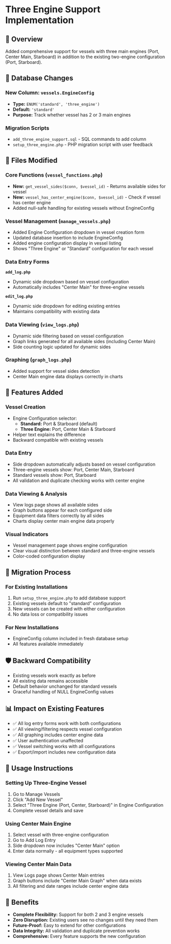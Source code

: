 # Three Engine Support Implementation

## 🚢 Overview
Added comprehensive support for vessels with three main engines (Port, Center Main, Starboard) in addition to the existing two-engine configuration (Port, Starboard).

## 🔧 Database Changes

### New Column: `vessels.EngineConfig`
- **Type:** `ENUM('standard', 'three_engine')`
- **Default:** `'standard'`
- **Purpose:** Track whether vessel has 2 or 3 main engines

### Migration Scripts
- `add_three_engine_support.sql` - SQL commands to add column
- `setup_three_engine.php` - PHP migration script with user feedback

## 📝 Files Modified

### Core Functions (`vessel_functions.php`)
- **New:** `get_vessel_sides($conn, $vessel_id)` - Returns available sides for vessel
- **New:** `vessel_has_center_engine($conn, $vessel_id)` - Check if vessel has center engine
- Added null-safe handling for existing vessels without EngineConfig

### Vessel Management (`manage_vessels.php`)
- Added Engine Configuration dropdown in vessel creation form
- Updated database insertion to include EngineConfig
- Added engine configuration display in vessel listing
- Shows "Three Engine" or "Standard" configuration for each vessel

### Data Entry Forms
**`add_log.php`**
- Dynamic side dropdown based on vessel configuration
- Automatically includes "Center Main" for three-engine vessels

**`edit_log.php`**
- Dynamic side dropdown for editing existing entries
- Maintains compatibility with existing data

### Data Viewing (`view_logs.php`)
- Dynamic side filtering based on vessel configuration
- Graph links generated for all available sides (including Center Main)
- Side counting logic updated for dynamic sides

### Graphing (`graph_logs.php`)
- Added support for vessel sides detection
- Center Main engine data displays correctly in charts

## 🎯 Features Added

### Vessel Creation
- Engine Configuration selector:
  - **Standard:** Port & Starboard (default)
  - **Three Engine:** Port, Center Main & Starboard
- Helper text explains the difference
- Backward compatible with existing vessels

### Data Entry
- Side dropdown automatically adjusts based on vessel configuration
- Three-engine vessels show: Port, Center Main, Starboard
- Standard vessels show: Port, Starboard
- All validation and duplicate checking works with center engine

### Data Viewing & Analysis
- View logs page shows all available sides
- Graph buttons appear for each configured side
- Equipment data filters correctly by all sides
- Charts display center main engine data properly

### Visual Indicators
- Vessel management page shows engine configuration
- Clear visual distinction between standard and three-engine vessels
- Color-coded configuration display

## 🔄 Migration Process

### For Existing Installations
1. Run `setup_three_engine.php` to add database support
2. Existing vessels default to "standard" configuration
3. New vessels can be created with either configuration
4. No data loss or compatibility issues

### For New Installations
- EngineConfig column included in fresh database setup
- All features available immediately

## 🛡️ Backward Compatibility
- Existing vessels work exactly as before
- All existing data remains accessible
- Default behavior unchanged for standard vessels
- Graceful handling of NULL EngineConfig values

## 📊 Impact on Existing Features
- ✅ All log entry forms work with both configurations
- ✅ All viewing/filtering respects vessel configuration  
- ✅ All graphing includes center engine data
- ✅ User authentication unaffected
- ✅ Vessel switching works with all configurations
- ✅ Export/import includes new configuration data

## 🚀 Usage Instructions

### Setting Up Three-Engine Vessel
1. Go to Manage Vessels
2. Click "Add New Vessel"
3. Select "Three Engine (Port, Center, Starboard)" in Engine Configuration
4. Complete vessel details and save

### Using Center Main Engine
1. Select vessel with three-engine configuration
2. Go to Add Log Entry
3. Side dropdown now includes "Center Main" option
4. Enter data normally - all equipment types supported

### Viewing Center Main Data
1. View Logs page shows Center Main entries
2. Graph buttons include "Center Main Graph" when data exists
3. All filtering and date ranges include center engine data

## 🎉 Benefits
- **Complete Flexibility:** Support for both 2 and 3 engine vessels
- **Zero Disruption:** Existing users see no changes until they need them
- **Future-Proof:** Easy to extend for other configurations
- **Data Integrity:** All validation and duplicate prevention works
- **Comprehensive:** Every feature supports the new configuration

